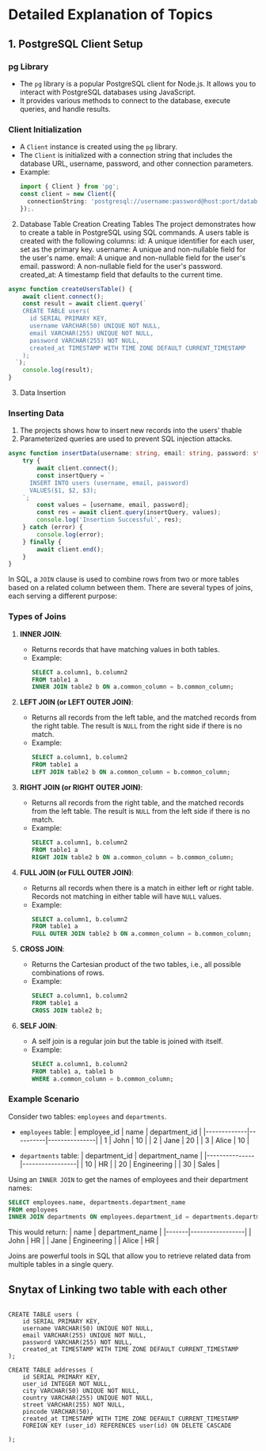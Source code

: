 # Detailed Explanation of Topics

## 1. PostgreSQL Client Setup

### pg Library

-   The `pg` library is a popular PostgreSQL client for Node.js. It allows you to interact with PostgreSQL databases using JavaScript.
-   It provides various methods to connect to the database, execute queries, and handle results.

### Client Initialization

-   A `Client` instance is created using the `pg` library.
-   The `Client` is initialized with a connection string that includes the database URL, username, password, and other connection parameters.
-   Example:
    ```typescript
    import { Client } from 'pg';
    const client = new Client({
      connectionString: 'postgresql://username:password@host:port/database?sslmode=require',
    });.
    ```

2. Database Table Creation
   Creating Tables
   The project demonstrates how to create a table in PostgreSQL using SQL commands.
   A users table is created with the following columns:
   id: A unique identifier for each user, set as the primary key.
   username: A unique and non-nullable field for the user's name.
   email: A unique and non-nullable field for the user's email.
   password: A non-nullable field for the user's password.
   created_at: A timestamp field that defaults to the current time.

```typescript
async function createUsersTable() {
	await client.connect();
	const result = await client.query(`
    CREATE TABLE users(
      id SERIAL PRIMARY KEY,
      username VARCHAR(50) UNIQUE NOT NULL,
      email VARCHAR(255) UNIQUE NOT NULL,
      password VARCHAR(255) NOT NULL,
      created_at TIMESTAMP WITH TIME ZONE DEFAULT CURRENT_TIMESTAMP
    );
  `);
	console.log(result);
}
```

3. Data Insertion

### Inserting Data

1. The projects shows how to insert new records into the users' thable
2. Parameterized queries are used to prevent SQL injection attacks.

```typescript
async function insertData(username: string, email: string, password: string) {
	try {
		await client.connect();
		const insertQuery = `
      INSERT INTO users (username, email, password)
      VALUES($1, $2, $3);
    `;
		const values = [username, email, password];
		const res = await client.query(insertQuery, values);
		console.log('Insertion Successful', res);
	} catch (error) {
		console.log(error);
	} finally {
		await client.end();
	}
}
```

In SQL, a `JOIN` clause is used to combine rows from two or more tables based on a related column between them. There are several types of joins, each serving a different purpose:

### Types of Joins

1. **INNER JOIN**:

    - Returns records that have matching values in both tables.
    - Example:
        ```sql
        SELECT a.column1, b.column2
        FROM table1 a
        INNER JOIN table2 b ON a.common_column = b.common_column;
        ```

2. **LEFT JOIN (or LEFT OUTER JOIN)**:

    - Returns all records from the left table, and the matched records from the right table. The result is `NULL` from the right side if there is no match.
    - Example:
        ```sql
        SELECT a.column1, b.column2
        FROM table1 a
        LEFT JOIN table2 b ON a.common_column = b.common_column;
        ```

3. **RIGHT JOIN (or RIGHT OUTER JOIN)**:

    - Returns all records from the right table, and the matched records from the left table. The result is `NULL` from the left side if there is no match.
    - Example:
        ```sql
        SELECT a.column1, b.column2
        FROM table1 a
        RIGHT JOIN table2 b ON a.common_column = b.common_column;
        ```

4. **FULL JOIN (or FULL OUTER JOIN)**:

    - Returns all records when there is a match in either left or right table. Records not matching in either table will have `NULL` values.
    - Example:
        ```sql
        SELECT a.column1, b.column2
        FROM table1 a
        FULL OUTER JOIN table2 b ON a.common_column = b.common_column;
        ```

5. **CROSS JOIN**:

    - Returns the Cartesian product of the two tables, i.e., all possible combinations of rows.
    - Example:
        ```sql
        SELECT a.column1, b.column2
        FROM table1 a
        CROSS JOIN table2 b;
        ```

6. **SELF JOIN**:
    - A self join is a regular join but the table is joined with itself.
    - Example:
        ```sql
        SELECT a.column1, b.column2
        FROM table1 a, table1 b
        WHERE a.common_column = b.common_column;
        ```

### Example Scenario

Consider two tables: `employees` and `departments`.

-   `employees` table:
    | employee_id | name | department_id |
    |-------------|----------|---------------|
    | 1 | John | 10 |
    | 2 | Jane | 20 |
    | 3 | Alice | 10 |

-   `departments` table:
    | department_id | department_name |
    |---------------|-----------------|
    | 10 | HR |
    | 20 | Engineering |
    | 30 | Sales |

Using an `INNER JOIN` to get the names of employees and their department names:

```sql
SELECT employees.name, departments.department_name
FROM employees
INNER JOIN departments ON employees.department_id = departments.department_id;
```

This would return:
| name | department_name |
|-------|-----------------|
| John | HR |
| Jane | Engineering |
| Alice | HR |

Joins are powerful tools in SQL that allow you to retrieve related data from multiple tables in a single query.

## Snytax of Linking two table with each other 
```` postgresql 

CREATE TABLE users (
    id SERIAL PRIMARY KEY,
    username VARCHAR(50) UNIQUE NOT NULL,
    email VARCHAR(255) UNIQUE NOT NULL,
    password VARCHAR(255) NOT NULL,
    created_at TIMESTAMP WITH TIME ZONE DEFAULT CURRENT_TIMESTAMP
);

CREATE TABLE addresses (
    id SERIAL PRIMARY KEY,
    user_id INTEGER NOT NULL,
    city VARCHAR(50) UNIQUE NOT NULL,
    country VARCHAR(255) UNIQUE NOT NULL,
    street VARCHAR(255) NOT NULL,
    pincode VARCHAR(50),
    created_at TIMESTAMP WITH TIME ZONE DEFAULT CURRENT_TIMESTAMP
    FOREIGN KEY (user_id) REFERENCES user(id) ON DELETE CASCADE
    
);

````


